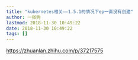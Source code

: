 ```yaml
---
title: "kubernetes相关——1.5.1的情况下ep一直没有创建"
author: 一张狗
lastmod: 2018-11-30 10:49:22
date: 2018-11-30 10:49:22
tags: []
---
```



https://zhuanlan.zhihu.com/p/37217575


